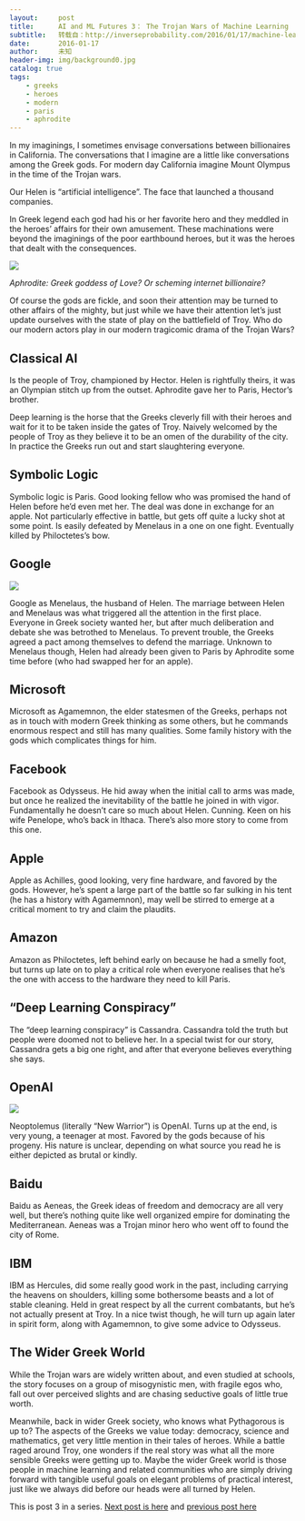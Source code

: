 ```yaml
---
layout:     post
title:      AI and ML Futures 3： The Trojan Wars of Machine Learning
subtitle:   转载自：http://inverseprobability.com/2016/01/17/machine-learning-futures-3
date:       2016-01-17
author:     未知
header-img: img/background0.jpg
catalog: true
tags:
    - greeks
    - heroes
    - modern
    - paris
    - aphrodite
---
```


In my imaginings, I sometimes envisage conversations between billionaires in California. The conversations that I imagine are a little like conversations among the Greek gods. For modern day California imagine Mount Olympus in the time of the Trojan wars.

Our Helen is “artificial intelligence”. The face that launched a thousand companies.

In Greek legend each god had his or her favorite hero and they meddled in the heroes’ affairs for their own amusement. These machinations were beyond the imaginings of the poor earthbound heroes, but it was the heroes that dealt with the consequences.

![](https://upload.wikimedia.org/wikipedia/commons/thumb/0/02/NAMA_Aphrodite_Syracuse.jpg/276px-NAMA_Aphrodite_Syracuse.jpg)


*Aphrodite: Greek goddess of Love? Or scheming internet billionaire?*

Of course the gods are fickle, and soon their attention may be turned to other affairs of the mighty, but just while we have their attention let’s just update ourselves with the state of play on the battlefield of Troy. Who do our modern actors play in our modern tragicomic drama of the Trojan Wars?

## Classical AI

Is the people of Troy, championed by Hector. Helen is rightfully theirs, it was an Olympian stitch up from the outset. Aphrodite gave her to Paris, Hector’s brother.

Deep learning is the horse that the Greeks cleverly fill with their heroes and wait for it to be taken inside the gates of Troy. Naively welcomed by the people of Troy as they believe it to be an omen of the durability of the city. In practice the Greeks run out and start slaughtering everyone.

## Symbolic Logic

Symbolic logic is Paris. Good looking fellow who was promised the hand of Helen before he’d even met her. The deal was done in exchange for an apple. Not particularly effective in battle, but gets off quite a lucky shot at some point. Is easily defeated by Menelaus in a one on one fight. Eventually killed by Philoctetes’s bow.

## Google

![](https://upload.wikimedia.org/wikipedia/commons/thumb/5/53/Helen_Menelaus_Louvre_G424.jpg/260px-Helen_Menelaus_Louvre_G424.jpg)


Google as Menelaus, the husband of Helen. The marriage between Helen and Menelaus was what triggered all the attention in the first place. Everyone in Greek society wanted her, but after much deliberation and debate she was betrothed to Menelaus. To prevent trouble, the Greeks agreed a pact among themselves to defend the marriage. Unknown to Menelaus though, Helen had already been given to Paris by Aphrodite some time before (who had swapped her for an apple).

## Microsoft

Microsoft as Agamemnon, the elder statesmen of the Greeks, perhaps not as in touch with modern Greek thinking as some others, but he commands enormous respect and still has many qualities. Some family history with the gods which complicates things for him.

## Facebook

Facebook as Odysseus. He hid away when the initial call to arms was made, but once he realized the inevitability of the battle he joined in with vigor. Fundamentally he doesn’t care so much about Helen. Cunning. Keen on his wife Penelope, who’s back in Ithaca. There’s also more story to come from this one.

## Apple

Apple as Achilles, good looking, very fine hardware, and favored by the gods. However, he’s spent a large part of the battle so far sulking in his tent (he has a history with Agamemnon), may well be stirred to emerge at a critical moment to try and claim the plaudits.

## Amazon

Amazon as Philoctetes, left behind early on because he had a smelly foot, but turns up late on to play a critical role when everyone realises that he’s the one with access to the hardware they need to kill Paris.

## “Deep Learning Conspiracy”

The “deep learning conspiracy” is Cassandra. Cassandra told the truth but people were doomed not to believe her. In a special twist for our story, Cassandra gets a big one right, and after that everyone believes everything she says.

## OpenAI

![](https://upload.wikimedia.org/wikipedia/commons/thumb/4/41/Amphora_death_Priam_Louvre_F222.jpg/246px-Amphora_death_Priam_Louvre_F222.jpg)


Neoptolemus (literally “New Warrior”) is OpenAI. Turns up at the end, is very young, a teenager at most. Favored by the gods because of his progeny. His nature is unclear, depending on what source you read he is either depicted as brutal or kindly.

## Baidu

Baidu as Aeneas, the Greek ideas of freedom and democracy are all very well, but there’s nothing quite like well organized empire for dominating the Mediterranean. Aeneas was a Trojan minor hero who went off to found the city of Rome.

## IBM

IBM as Hercules, did some really good work in the past, including carrying the heavens on shoulders, killing some bothersome beasts and a lot of stable cleaning. Held in great respect by all the current combatants, but he’s not actually present at Troy. In a nice twist though, he will turn up again later in spirit form, along with Agamemnon, to give some advice to Odysseus.

## The Wider Greek World

While the Trojan wars are widely written about, and even studied at schools, the story focuses on a group of misogynistic men, with fragile egos who, fall out over perceived slights and are chasing seductive goals of little true worth.

Meanwhile, back in wider Greek society, who knows what Pythagorous is up to? The aspects of the Greeks we value today: democracy, science and mathematics, get very little mention in their tales of heroes. While a battle raged around Troy, one wonders if the real story was what all the more sensible Greeks were getting up to. Maybe the wider Greek world is those people in machine learning and related communities who are simply driving forward with tangible useful goals on elegant problems of practical interest, just like we always did before our heads were all turned by Helen.

This is post 3 in a series. [Next post is here](http://inverseprobability.com/2016/04/22/machine-learning-futures-4) and [previous post here](http://inverseprobability.com/2016/01/17/machine-learning-futures-2)
